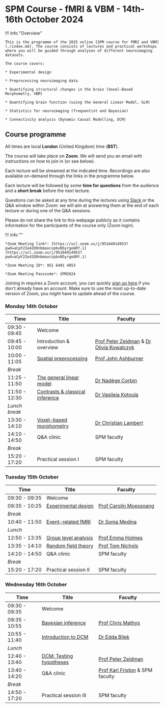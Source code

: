 # SPM Course - fMRI & VBM - 14th-16th October 2024

!!! info "Overview"

    This is the programme of the 2025 online [SPM course for fMRI and VBM](./index.md). The course consists of lectures and practical workshops where you will be guided through analyses of different neuroimaging datasets. 
    
    The course covers:

    * Experimental design

    * Preprocessing neuroimaging data
    
    * Quantifying structural changes in the brain (Voxel-Based Morphometry, VBM)

    * Quantifying brain function (using the General Linear Model, GLM)
    
    * Statistics for neuroimaging (frequentist and Bayesian)
    
    * Connectivity analysis (Dynamic Causal Modelling, DCM)

## Course programme

All times are local **London** (United Kingdom) time (**BST**).

The course will take place on **Zoom**. We will send you an email with instructions on how to join in (or see below). 

Each lecture will be streamed at the indicated time. Recordings are also available on-demand through the links in the programme below.

Each lecture will be followed by some **time for questions** from the audience and a **short break** before the next lecture.

Questions can be asked at any time during the lectures using [Slack](https://join.slack.com/t/spmcoursefmri-put5820/shared_invite/zt-2sdquk69e-o9yanUUmytwbmvshZpPBxQ) or the Q&A window within Zoom: we will aim at answering them at the end of each lecture or during one of the Q&A sessions.

Please do not share the link to this webpage publicly as it contains information for the participants of the course only (Zoom login).

!!! info ""
    
    *Zoom Meeting link*: [https://ucl.zoom.us/j/95164914953?pwd=aCpY2Ie42Q9nbmaxcvpbvN5yrgeGRY.1](https://ucl.zoom.us/j/95164914953?pwd=aCpY2Ie42Q9nbmaxcvpbvN5yrgeGRY.1)
    
    *Zoom Meeting ID*: 951 6491 4953

    *Zoom Meeting Passcode*: SPM2024

Joining in requires a Zoom account, you can quickly [sign up here](https://zoom.us/signup) if you don't already have an account. Make sure to use the most up-to-date version of Zoom, you might have to update ahead of the course.

### Monday 14th October

| Time              | Title                           | Faculty                                |
| ----------------- | ------------------------------- | -------------------------------------- |
| 09:30 - 09:45     | Welcome                                                             |
| 09:45 - 10:00     | Introduction & overview         |	[Prof Peter Zeidman](https://peterzeidman.co.uk) & [Dr Olivia Kowalczyk](https://oliviakowalczyk.co.uk/) |
| 10:00 - 11:05     | [Spatial preprocessing](./recordings/preprocessing.md)	          | [Prof John Ashburner](https://www.fil.ion.ucl.ac.uk/~john/) |
| *Break*                                                                               |
| 11:25 - 11:50     | [The general linear model](./recordings/glm.md)	      | [Dr Nadège Corbin](https://scholar.google.com/citations?user=TjIzldkAAAAJ&hl=fr) |
| 11:50 - 12:30     | [Contrasts & classical inference](./recordings/contrasts_classical_inference.md) | [Dr Vasileia Kotoula](https://www.kcl.ac.uk/people/vasileia-kotoula) |
| *Lunch break*                                                                               |
| 13:30 - 14:10	    | [Voxel-based morphometry](./recordings/vbm.md)	      | [Dr Christian Lambert](https://profiles.ucl.ac.uk/11034-christian-lambert) |
| 14:10 - 14:50     | Q&A clinic                      | SPM faculty                            |
| *Break*	                                                                                   |
| 15:20 - 17:20     | Practical session I	          | SPM faculty                            |


### Tuesday 15th October


| Time              | Title                           | Faculty                                |
| ----------------- | ------------------------------- | -------------------------------------- |
| 09:30 - 09:35     | Welcome                                                                  |
| 09:35 - 10:25     | [Experimental design](./recordings/experimental_design.md)             | [Prof Carolin Moessnang](https://www.zi-mannheim.de/en/research/people/person/6741.html) |
| *Break*               	                                                           |
| 10:40 - 11:50     | [Event-related fMRI](./recordings/event_related_fmri.md) 	          | [Dr Sonia Medina](https://medicine.exeter.ac.uk/clinical-biomedical/people/profile/index.php?web_id=Sonia_Medina) |
| *Lunch*                                                                        	   |
| 12:50 - 13:35     | [Group level analysis](./recordings/group_analysis.md)            | [Prof Emma Holmes](https://emmaholmes.co.uk) |
| 13:35 - 14:10     | [Random field theory](./recordings/random_field_theory.md)             | [Prof Tom Nichols](https://www.bdi.ox.ac.uk/Team/t-e-nichols) |
| 14:10 - 14:50	    | Q&A clinic            	      | SPM faculty                            |
| *Break*	                                                                                   |
| 15:20 - 17:20     | Practical session II	          | SPM faculty                            |


### Wednesday 16th October

| Time              | Title                           | Faculty                                |
| ----------------- | ------------------------------- | -------------------------------------- |
| 09:30 - 09:35     | Welcome                                                                  |
| 09:35 - 10:55     | [Bayesian inference](./recordings/bayesian_inference.md)              | [Prof Chris Mathys](https://chrismathys.com/)  |
| 10:55 - 11:40     | [Introduction to DCM](./recordings/dcm_introduction.md)             | [Dr Edda Bilek](https://www.zi-mannheim.de/en/research/people/person/5186.html)|
| *Lunch*                                                                        	   |
| 12:40 - 13:40	    | [DCM: Testing hypotheses](./recordings/dcm_hypothesis_testing.md)  	      | [Prof Peter Zeidman](https://peterzeidman.co.uk) |
| 13:40 - 14:20	    | Q&A clinic            	      | [Prof Karl Friston](https://www.fil.ion.ucl.ac.uk/~karl/) & SPM faculty                            |
| *Break*	                                                                                   |
| 14:50 - 17:20     | Practical session III	          | SPM faculty                            |
